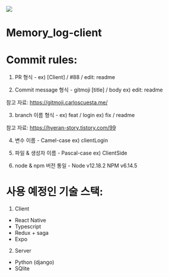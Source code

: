 ![](https://img.shields.io/badge/Memory.log-Mobile-black?style=for-the-badge)

# Memory_log-client

# Commit rules:

1. PR 형식 - 
  ex) [Client] / #88 /  edit: readme
  
2. Commit message 형식 - gitmoji
  [title] / body
  ex) edit: readme
  
  참고 자료: https://gitmoji.carloscuesta.me/

3. branch 이름 형식 -
  ex) feat / login
  ex) fix / readme

  참고 자료: https://hyeran-story.tistory.com/99

4. 변수 이름 -
  Camel-case
  ex) clientLogin

5. 파일 & 생성자 이름 -
  Pascal-case
  ex) ClientSide
  
6. node & npm 버전 통일 -
  Node v12.18.2
  NPM v6.14.5
  

# 사용 예정인 기술 스택:

1. Client
  - React Native
  - Typescript
  - Redux + saga
  - Expo

2. Server
  - Python (django)
  - SQlite
